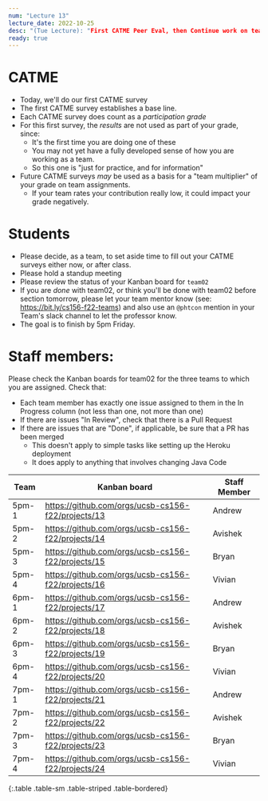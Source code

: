 ```yaml
---
num: "Lecture 13"
lecture_date: 2022-10-25
desc: "(Tue Lecture): "First CATME Peer Eval, then Continue work on team02"
ready: true
---
```


# CATME

* Today, we'll do our first CATME survey
* The first CATME survey establishes a base line. 
* Each CATME survey does count as a *participation grade*
* For this first survey, the *results* are not used as part of your grade, since:
  - It's the first time you are doing one of these
  - You may not yet have a fully developed sense of how you are working as a team.
  - So this one is "just for practice, and for information"
* Future CATME surveys *may* be used as a basis for a "team multiplier" of your grade on team assignments.
  - If your team rates your contribution really low, it could impact your grade negatively.

# Students

* Please decide, as a team, to set aside time to fill out your CATME surveys either now, or after class.  
* Please hold a standup meeting
* Please review the status of your Kanban board for `team02`
* If you are *done* with team02, or think you'll be done with team02 before section tomorrow, please let your team mentor know (see: <https://bit.ly/cs156-f22-teams>) 
  and also use an `@phtcon` mention in your Team's slack channel to let the professor know.
* The goal is to finish by 5pm Friday.
  
# Staff members:

Please check the Kanban boards for team02 for the three teams to which you are assigned.  Check that:

* Each team member has exactly one issue assigned to them in the In Progress column (not less than one, not more than one)
* If there are issues "In Review", check that there is a Pull Request
* If there are issues that are "Done", if applicable, be sure that a PR has been merged
  - This doesn't apply to simple tasks like setting up the Heroku deployment
  - It does apply to anything that involves changing Java Code


| Team  | Kanban board |  Staff Member    |
|-------|--------------|------------------|
| 5pm-1 | <https://github.com/orgs/ucsb-cs156-f22/projects/13> |  Andrew |
| 5pm-2 | <https://github.com/orgs/ucsb-cs156-f22/projects/14> |  Avishek |
| 5pm-3 | <https://github.com/orgs/ucsb-cs156-f22/projects/15> |  Bryan |
| 5pm-4 | <https://github.com/orgs/ucsb-cs156-f22/projects/16> | Vivian |
| 6pm-1 | <https://github.com/orgs/ucsb-cs156-f22/projects/17> | Andrew |
| 6pm-2 | <https://github.com/orgs/ucsb-cs156-f22/projects/18> | Avishek |
| 6pm-3 | <https://github.com/orgs/ucsb-cs156-f22/projects/19> | Bryan |
| 6pm-4 | <https://github.com/orgs/ucsb-cs156-f22/projects/20> |Vivian |
| 7pm-1 | <https://github.com/orgs/ucsb-cs156-f22/projects/21> |Andrew |
| 7pm-2 | <https://github.com/orgs/ucsb-cs156-f22/projects/22> |Avishek |
| 7pm-3 | <https://github.com/orgs/ucsb-cs156-f22/projects/23> | Bryan |
| 7pm-4 | <https://github.com/orgs/ucsb-cs156-f22/projects/24> |Vivian |
{:.table .table-sm .table-striped .table-bordered}

